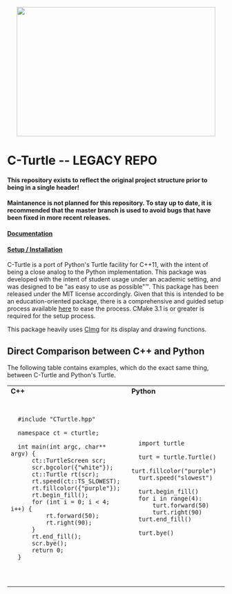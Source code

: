 <p align="center">
  <img width="460" height="300" src="https://publicdomainvectors.org/photos/Tortoise-.png">
  <br>
</p>

# C-Turtle -- LEGACY REPO
#### This repository exists to reflect the original project structure prior to being in a single header!
#### Maintanence is not planned for this repository. To stay up to date, it is recommended that the master branch is used to avoid bugs that have been fixed in more recent releases.
#### [Documentation](https://walkerje.github.io/C-Turtle/docs/index.html)
#### [Setup / Installation](https://walkerje.github.io/C-Turtle/docs/md__home_jesse_Development_Work_C-Turtle-Doxy_setup.html)

C-Turtle is a port of Python's Turtle facility for C++11, with the intent of being a close analog to the Python implementation. This package was developed with the intent of student usage under an academic setting, and was designed to be "as easy to use as possible"™. This package has been released under the MIT license accordingly.
Given that this is intended to be an education-oriented package, there is a comprehensive and guided setup process available [here](https://walkerje.github.io/C-Turtle/docs/md__home_jesse_Development_Work_C-Turtle-Doxy_setup.html) to ease the process. CMake 3.1 is or greater is required for the setup process.

This package heavily uses [CImg](http://cimg.eu/) for its display and drawing functions.

## Direct Comparison between C++ and Python
The following table contains examples, which do the exact same thing, between C-Turtle and Python's Turtle.

<table>
  <tr>
    <td><b>C++</b></td>
    <td><b>Python</b></td>
  </tr>
  <td>
    <pre lang="c++">
    
      #include "CTurtle.hpp"

      namespace ct = cturtle;

      int main(int argc, char** argv) {
          ct::TurtleScreen scr;
          scr.bgcolor({"white"});
          ct::Turtle rt(scr);
          rt.speed(ct::TS_SLOWEST);
          rt.fillcolor({"purple"});
          rt.begin_fill();
          for (int i = 0; i < 4; i++) {
              rt.forward(50);
              rt.right(90);
          }
          rt.end_fill();
          scr.bye();
          return 0;
      }

  </pre>
  </td>
  <td>
    <pre lang="python">
     
      import turtle

      turt = turtle.Turtle()
      turt.fillcolor("purple")
      turt.speed("slowest")

      turt.begin_fill()
      for i in range(4):
          turt.forward(50)
          turt.right(90)
      turt.end_fill()

      turt.bye()

   </pre>
  </td>
</table>
